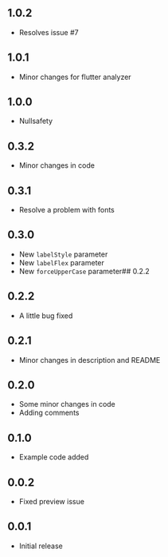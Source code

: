## 1.0.2
* Resolves issue #7

## 1.0.1
* Minor changes for flutter analyzer

## 1.0.0
* Nullsafety

## 0.3.2
* Minor changes in code

## 0.3.1
* Resolve a problem with fonts

## 0.3.0
* New `labelStyle` parameter
* New `labelFlex` parameter
* New `forceUpperCase` parameter## 0.2.2

## 0.2.2
* A little bug fixed

## 0.2.1
* Minor changes in description and README

## 0.2.0
* Some minor changes in code
* Adding comments

## 0.1.0
* Example code added

## 0.0.2
* Fixed preview issue

## 0.0.1
* Initial release
